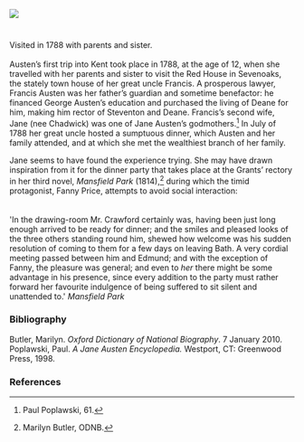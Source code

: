 <a href="https://dev.visual-essays.app"><img src="https://dev-visual-essays.netlify.app/images/ve-button.png"></a>
<param ve-config title="Jane Austen and Sevenoaks" author="Susan Civale" layout="vtl" 
banner="/images/banners/19c.jpg">

# 

Visited in 1788 with parents and sister.
<br><br>
Austen’s first trip into Kent took place in 1788, at the age of 12, when she travelled with her parents and sister to visit the Red House in Sevenoaks, the stately town house of her great uncle Francis.  A prosperous lawyer, Francis Austen was her father’s guardian and sometime benefactor:  he financed George Austen’s education and purchased the living of Deane for him, making him rector of Steventon and Deane.  Francis’s second wife, Jane (nee Chadwick) was one of Jane Austen’s godmothers.[^ref1]   In July of 1788 her great uncle hosted a sumptuous dinner, which Austen and her family attended, and at which she met the wealthiest branch of her family.  
<param ve-image url="https://stor.artstor.org/stor/02b33eb0-f0d4-44ac-ba62-4608bedc1cef" label="Seven Oaks, Kent">

Jane seems to have found the experience trying.  She may have drawn inspiration from it for the dinner party that takes place at the Grants’ rectory in her third novel, _Mansfield Park_ (1814),[^ref2]  during which the timid protagonist, Fanny Price, attempts to avoid social interaction:     
<br><br>
'In the drawing-room Mr. Crawford certainly was, having been just long enough arrived to be ready for dinner; and the smiles and pleased looks of the three others standing round him, shewed how welcome was his sudden resolution of coming to them for a few days on leaving Bath. A very cordial meeting passed between him and Edmund; and with the exception of Fanny, the pleasure was general; and even to _her_ there might be some advantage in his presence, since every addition to the party must rather forward her favourite indulgence of being suffered to sit silent and unattended to.' 
_Mansfield Park_
<param ve-image url="https://upload.wikimedia.org/wikipedia/commons/a/af/MansfieldParkTitlePage.jpg" label="Mansfield Park" attribution="Jane Austen (1775 - 1817), Public domain, via Wikimedia Commons">

### Bibliography 

Butler, Marilyn.  _Oxford Dictionary of National Biography_. 7 January 2010.    
Poplawski, Paul.  _A Jane Austen Encyclopedia._  Westport, CT: Greenwood Press, 1998.    

### References
[^ref1]: Paul Poplawski, 61.   
[^ref2]: Marilyn Butler, ODNB.   
